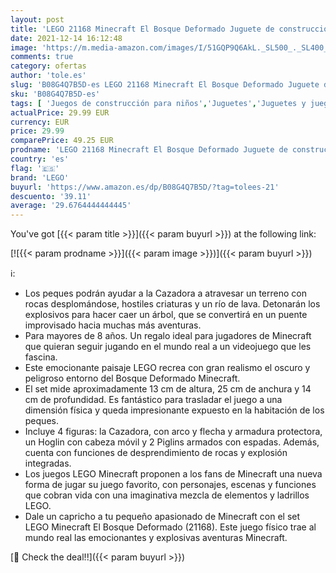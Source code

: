 ```yaml
---
layout: post
title: 'LEGO 21168 Minecraft El Bosque Deformado Juguete de construcción con Cazadora  Piglin y Hoglin para Niños de 8 años'
date: 2021-12-14 16:12:48
image: 'https://m.media-amazon.com/images/I/51GQP9Q6AkL._SL500_._SL400_.jpg'
comments: true
category: ofertas
author: 'tole.es'
slug: 'B08G4Q7B5D-es LEGO 21168 Minecraft El Bosque Deformado Juguete de...'
sku: 'B08G4Q7B5D-es'
tags: [ 'Juegos de construcción para niños','Juguetes','Juguetes y juegos','Sets de construcción','lego', ]
actualPrice: 29.99 EUR
currency: EUR
price: 29.99
comparePrice: 49.25 EUR
prodname: 'LEGO 21168 Minecraft El Bosque Deformado Juguete de construcción con Cazadora  Piglin y Hoglin para Niños de 8 años'
country: 'es'
flag: '🇪🇸'
brand: 'LEGO'
buyurl: 'https://www.amazon.es/dp/B08G4Q7B5D/?tag=tolees-21'
descuento: '39.11'
average: '29.6764444444445'
---
```


You've got [{{< param title >}}]({{< param buyurl >}}) at the following link:

[![{{< param prodname >}}]({{< param image >}})]({{< param buyurl >}})

ℹ️:

- Los peques podrán ayudar a la Cazadora a atravesar un terreno con rocas desplomándose, hostiles criaturas y un río de lava. Detonarán los explosivos para hacer caer un árbol, que se convertirá en un puente improvisado hacia muchas más aventuras.
- Para mayores de 8 años. Un regalo ideal para jugadores de Minecraft que quieran seguir jugando en el mundo real a un videojuego que les fascina.
- Este emocionante paisaje LEGO recrea con gran realismo el oscuro y peligroso entorno del Bosque Deformado Minecraft.
- El set mide aproximadamente 13 cm de altura, 25 cm de anchura y 14 cm de profundidad. Es fantástico para trasladar el juego a una dimensión física y queda impresionante expuesto en la habitación de los peques.
- Incluye 4 figuras: la Cazadora, con arco y flecha y armadura protectora, un Hoglin con cabeza móvil y 2 Piglins armados con espadas. Además, cuenta con funciones de desprendimiento de rocas y explosión integradas.
- Los juegos LEGO Minecraft proponen a los fans de Minecraft una nueva forma de jugar su juego favorito, con personajes, escenas y funciones que cobran vida con una imaginativa mezcla de elementos y ladrillos LEGO.
- Dale un capricho a tu pequeño apasionado de Minecraft con el set LEGO Minecraft El Bosque Deformado (21168). Este juego físico trae al mundo real las emocionantes y explosivas aventuras Minecraft.

[🛒 Check the deal!!]({{< param buyurl >}})
